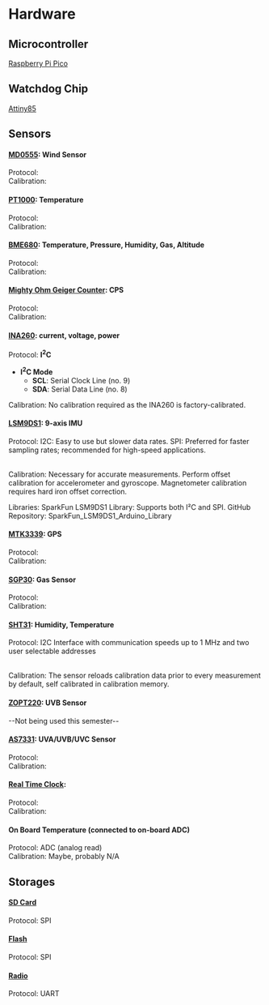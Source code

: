 # Hardware

## Microcontroller 
[Raspberry Pi Pico](https://www.raspberrypi.com/documentation/microcontrollers/pico-series.html)

## Watchdog Chip
[Attiny85](https://www.microchip.com/en-us/product/ATtiny85)

## Sensors 

#### [MD0555](https://moderndevice.com/products/wind-sensor-rev-p): Wind Sensor
Protocol: 
<br/>Calibration: 

#### [PT1000](https://microtherm.de/files/microtherm/downloads/mirotherm_PT1000_en.pdf): Temperature
Protocol: 
<br/>Calibration:  

#### [BME680](https://www.adafruit.com/product/3660): Temperature, Pressure, Humidity, Gas, Altitude
Protocol: 
<br/>Calibration:  

#### [Mighty Ohm Geiger Counter](https://mightyohm.com/blog/products/geiger-counter/): CPS 
Protocol: 
<br/>Calibration:  

#### [INA260](https://www.ti.com/product/INA260): current, voltage, power
Protocol: **I<sup>2</sup>C**
- **I<sup>2</sup>C Mode**
  - **SCL**: Serial Clock Line (no. 9)
  - **SDA**: Serial Data Line (no. 8)

Calibration: No calibration required as the INA260 is factory-calibrated.

#### [LSM9DS1](https://www.st.com/en/mems-and-sensors/lsm9ds1.html): 9-axis IMU
Protocol: I2C: Easy to use but slower data rates.
SPI: Preferred for faster sampling rates; recommended for high-speed applications.

<br/>Calibration: Necessary for accurate measurements. Perform offset calibration for accelerometer and gyroscope. Magnetometer calibration requires hard iron offset correction.

Libraries: SparkFun LSM9DS1 Library: Supports both I²C and SPI.
GitHub Repository: SparkFun_LSM9DS1_Arduino_Library

#### [MTK3339](https://www.adafruit.com/product/746): GPS
Protocol: 
<br/>Calibration:  

#### [SGP30](https://www.mouser.com/pdfdocs/Sensirion_Gas_Sensors_SGP30_Datasheet_EN-1148053.pdf): Gas Sensor
Protocol: 
<br/>Calibration:   

#### [SHT31](https://sensirion.com/media/documents/213E6A3B/63A5A569/Datasheet_SHT3x_DIS.pdf): Humidity, Temperature
Protocol: I2C Interface with communication speeds up to 1 MHz and two user selectable addresses

<br/>Calibration: The sensor reloads calibration data prior to every measurement by default, self calibrated in calibration memory.

#### [ZOPT220](https://www.sparkfun.com/products/retired/14264): UVB Sensor
--Not being used this semester--

#### [AS7331](https://www.sparkfun.com/products/23517): UVA/UVB/UVC Sensor
Protocol:
<br/>Calibration:

#### [Real Time Clock](https://www.adafruit.com/product/3295): 
Protocol:
<br/>Calibration: 

#### On Board Temperature (connected to on-board ADC)
Protocol: ADC (analog read)
<br/>Calibration: Maybe, probably N/A

## Storages
#### [SD Card](https://www.adafruit.com/product/4682)
Protocol: SPI

#### [Flash](https://www.adafruit.com/product/5643)
Protocol: SPI

#### [Radio](https://rfdesign.com.au/modems/)
Protocol: UART